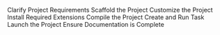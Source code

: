 
Clarify Project Requirements
Scaffold the Project
Customize the Project
Install Required Extensions
Compile the Project
Create and Run Task
Launch the Project
Ensure Documentation is Complete
